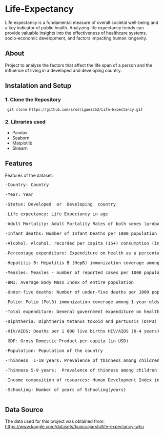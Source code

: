
# Life-Expectancy

Life expectancy is a fundamental measure of overall societal well-being and a key indicator of public health. Analyzing life expectancy trends can provide valuable insights into the effectiveness of healthcare systems, socio-economic development, and factors impacting human longevity.

## About
Project to analyze the factors that affect the life span of a person and the influence of living in a developed and developing country.


## Instalation and Setup

### 1. Clone the Repository

`  git clone https://github.com/srodriguez252/Life-Expectancy.git
`
### 2. Libraries used
  - Pandas
  - Seaborn
  - Matplotlib
  - Sklearn
  

## Features
Features of the dataset:<br>
<pre>
-Country: Country<br>
-Year: Year <br>
-Status: Developed  or  Developing  country<br>
-Life expectancy: Life Expectancy in age <br>
-Adult Mortality: Adult Mortality Rates of both sexes (probability of dying between 15 and 60 years per 1000 population)<br>
-Infant deaths: Number of Infant Deaths per 1000 population<br>
-Alcohol: Alcohol, recorded per capita (15+) consumption (in litres of pure alcohol)<br>
-Percentage expenditure: Expenditure on health as a percentage of Gross Domestic Product per capita(%)<br>
-Hepatitis B: Hepatitis B (HepB) immunization coverage among 1-year-olds (%)<br>
-Measles: Measles - number of reported cases per 1000 population<br>
-BMI: Average Body Mass Index of entire population<br>
-Under-five deaths: Number of under-five deaths per 1000 population<br>
-Polio: Polio (Pol3) immunization coverage among 1-year-olds (%)<br>
-Total expenditure: General government expenditure on health as a percentage of total government expenditure (%)<br>
-Diphtheria: Diphtheria tetanus toxoid and pertussis (DTP3) immunization coverage among 1-year-olds (%)<br>
-HIV/AIDS: Deaths per 1 000 live births HIV/AIDS (0-4 years)<br>
-GDP: Gross Domestic Product per capita (in USD)<br>
-Population: Population of the country<br>
-Thinness  1-19 years: Prevalence of thinness among children and adolescents for Age 10 to 19 (% )<br>
-Thinness 5-9 years:  Prevalence of thinness among children for Age 5 to 9(%)<br>
-Income composition of resources: Human Development Index in terms of income composition of resources (index ranging from 0 to 1)<br>
-Schooling: Number of years of Schooling(years)<br>
</pre>

## Data Source 
The data used for this project was obtained from: https://www.kaggle.com/datasets/kumarajarshi/life-expectancy-who



